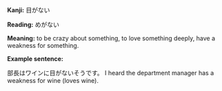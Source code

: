 __Kanji:__ 目がない

**Reading:** めがない

**Meaning:** to be crazy about something, to love something deeply, have a weakness for something.

**Example sentence:** 

部長はワインに目がないそうです。
I heard the department manager has a weakness for wine (loves wine).

